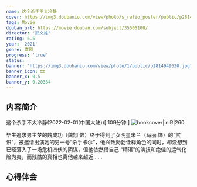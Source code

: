 ```yaml
---
name: 这个杀手不太冷静
cover: https://img3.doubanio.com/view/photo/s_ratio_poster/public/p2814949620.jpg
tags: Movie
douban_url: https://movie.douban.com/subject/35505100/
director: '邢文雄'
rating: 6.5
year: '2021'
genre: 喜剧
progress: 'true'
status: 
banner: "https://img3.doubanio.com/view/photo/1/public/p2814949620.jpg"
banner_icon: 🎞
banner_x: 0.5
banner_y: 0.20334
---
```

## 内容简介
这个杀手不太冷静(2022-02-01(中国大陆))[ 109分钟 ]
![bookcover|inlR|260](https://img3.doubanio.com/view/photo/s_ratio_poster/public/p2814949620.jpg)

毕生追求男主梦的魏成功（魏翔 饰）终于得到了女明星米兰（马丽 饰）的“赏识”，被邀请出演她的男一号“杀手卡尔”，他兴致勃勃诠释角色的同时，却没想到已经落入了一场危机四伏的阴谋，但他依然借自己 “精湛”的演技和绝佳的运气化险为夷，而残酷的真相也离他越来越近……
                        
## 心得体会



